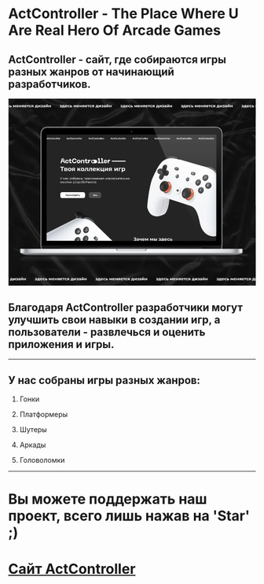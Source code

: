﻿# ActController - The Place Where U Are Real Hero Of Arcade Games

## ActController - сайт, где собираются игры разных жанров от начинающий разработчиков.
![](img\preview.png)

## Благодаря ActController разработчики могут улучшить свои навыки в создании игр, а пользователи - развлечься и оценить приложения и игры.
***
## У нас собраны игры разных жанров:
1. Гонки

1. Платформеры

1. Шутеры

1. Аркады
1. Головоломки
***

# Вы можете поддержать наш проект, всего лишь нажав на 'Star' ;) 
# [Сайт ActController](https://alternative1webcloud.github.io/ActController/)
